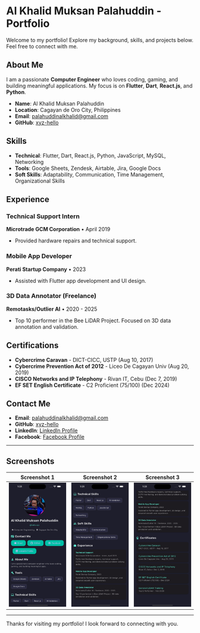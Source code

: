 # Al Khalid Muksan Palahuddin - Portfolio

Welcome to my portfolio! Explore my background, skills, and projects below. Feel free to connect with me.

## About Me

I am a passionate **Computer Engineer** who loves coding, gaming, and building meaningful applications. My focus is on **Flutter**, **Dart**, **React.js**, and **Python**.

- **Name**: Al Khalid Muksan Palahuddin
- **Location**: Cagayan de Oro City, Philippines
- **Email**: [palahuddinalkhalid@gmail.com](mailto:palahuddinalkhalid@gmail.com)
- **GitHub**: [xyz-hello](https://github.com/xyz-hello)

## Skills

- **Technical**: Flutter, Dart, React.js, Python, JavaScript, MySQL, Networking
- **Tools**: Google Sheets, Zendesk, Airtable, Jira, Google Docs
- **Soft Skills**: Adaptability, Communication, Time Management, Organizational Skills

## Experience

### Technical Support Intern  
**Microtrade GCM Corporation** • April 2019  
- Provided hardware repairs and technical support.

### Mobile App Developer  
**Perati Startup Company** • 2023  
- Assisted with Flutter app development and UI design.

### 3D Data Annotator (Freelance)  
**Remotasks/Outlier AI** • 2020 - 2025  
- Top 10 performer in the Bee LiDAR Project. Focused on 3D data annotation and validation.

## Certifications

- **Cybercrime Caravan** - DICT-CICC, USTP (Aug 10, 2017)
- **Cybercrime Prevention Act of 2012** - Liceo De Cagayan Univ (Aug 20, 2019)
- **CISCO Networks and IP Telephony** - Rivan IT, Cebu (Dec 7, 2019)
- **EF SET English Certificate** - C2 Proficient (75/100) (Dec 2024)

## Contact Me

- **Email**: [palahuddinalkhalid@gmail.com](mailto:palahuddinalkhalid@gmail.com)
- **GitHub**: [xyz-hello](https://github.com/xyz-hello)
- **LinkedIn**: [LinkedIn Profile](https://www.linkedin.com/in/palahuddinmuksan/)
- **Facebook**: [Facebook Profile](https://facebook.com/m_aqsam)

---

## Screenshots

| Screenshot 1 | Screenshot 2 | Screenshot 3 |
|--------------|--------------|--------------|
| ![Screenshot 1](https://github.com/xyz-hello/Mobile-App/blob/main/Simulator%20Screenshot%20-%20iPhone%2016%20Plus%20-%202025-05-12%20at%2001.31.20.png?raw=true) | ![Screenshot 2](https://github.com/xyz-hello/Mobile-App/blob/main/Simulator%20Screenshot%20-%20iPhone%2016%20Plus%20-%202025-05-12%20at%2001.31.40.png?raw=true) | ![Screenshot 3](https://github.com/xyz-hello/Mobile-App/blob/main/Simulator%20Screenshot%20-%20iPhone%2016%20Plus%20-%202025-05-12%20at%2001.31.46.png?raw=true) |

---

Thanks for visiting my portfolio! I look forward to connecting with you.
